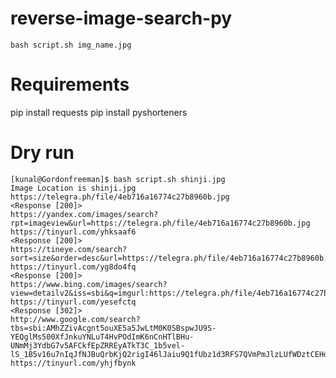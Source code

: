 # reverse-image-search-py


```bash script.sh img_name.jpg```

# Requirements 

pip install requests
pip install pyshorteners

# Dry run 
```
[kunal@Gordonfreeman]$ bash script.sh shinji.jpg
Image Location is shinji.jpg
https://telegra.ph/file/4eb716a16774c27b8960b.jpg
<Response [200]>
https://yandex.com/images/search?rpt=imageview&url=https://telegra.ph/file/4eb716a16774c27b8960b.jpg
https://tinyurl.com/yhksaaf6
<Response [200]>
https://tineye.com/search?sort=size&order=desc&url=https://telegra.ph/file/4eb716a16774c27b8960b.jpg
https://tinyurl.com/yg8do4fq
<Response [200]>
https://www.bing.com/images/search?view=detailv2&iss=sbi&q=imgurl:https://telegra.ph/file/4eb716a16774c27b8960b.jpg
https://tinyurl.com/yesefctq
<Response [302]>
http://www.google.com/search?tbs=sbi:AMhZZivAcgnt5ouXE5a5JwLtM0K0SBspwJU9S-YEQglMs500XfJnkuYNLuT4HvPOdImK6nCnHTlBHu-UNmMj3YdbG7v5AFCkfEpZRREyATkT3C_1b5vel-lS_1B5v16u7nIqJfNJBuQrbKjQ2rigI46lJaiu9Q1fUbz1d3RFS7QVmPmJlzLUfWDztCEHd5FAqaWHmsNlixubHjmhpVcko0vxzj0bt7GKSHzc4w9rtjyfTNset7EK5jJbARYBE4ieielyXu8Vxp4NarD9kt7STpKAtdozjMMKe6lXBmkAz1u24svuW9HvNkpnZZ2S4sAzcbQfAeoI6K4uouicREDfCP9GwWltNmHpqsPw
https://tinyurl.com/yhjfbynk
```
